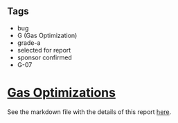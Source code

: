 ## Tags

- bug
- G (Gas Optimization)
- grade-a
- selected for report
- sponsor confirmed
- G-07

# [Gas Optimizations](https://github.com/code-423n4/2023-01-biconomy-findings/issues/434) 

See the markdown file with the details of this report [here](https://github.com/code-423n4/2023-01-biconomy-findings/blob/main/data/0xSmartContract-G.md).